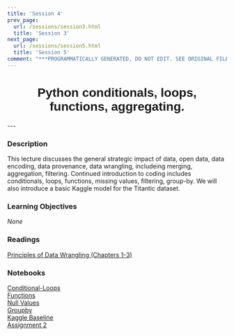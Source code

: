 ```yaml
---
title: 'Session 4'
prev_page:
  url: /sessions/session3.html
  title: 'Session 3'
next_page:
  url: /sessions/session5.html
  title: 'Session 5'
comment: "***PROGRAMMATICALLY GENERATED, DO NOT EDIT. SEE ORIGINAL FILES IN /content***"
---
```

<h1  style="font-family:  Verdana,  Geneva,  sans-serif;  text-align:center">Python  conditionals,  loops,  functions,  aggregating.  </h1> 
--- 
 
###  Description 
This  lecture  discusses  the  general  strategic  impact  of  data,  open  data,  data  encoding,  data  provenance,  data  wrangling,  includeing  merging,  aggregation,  filtering.  Continued  introduction  to  coding  includes  conditionals,  loops,  functions,  missing  values,  filtering,  group-by.    We  will  also  introduce  a  basic  Kaggle  model  for  the  Titantic  dataset.   
 
###  Learning  Objectives 
*None* 
 
###  Readings 
[Principles  of  Data  Wrangling  (Chapters  1-3)](http://proquestcombo.safaribooksonline.com.libproxy.rpi.edu/book/databases/business-intelligence/9781491938911) 
 
###  Notebooks 
[Conditional-Loops](https://rpi.analyticsdojo.com/course-intro-ml-app/notebooks/08-intro-python-pandas.html)<br>[Functions](https://rpi.analyticsdojo.com/course-intro-ml-app/notebooks/08-intro-python-pandas.html)<br>[Null  Values](https://rpi.analyticsdojo.com/course-intro-ml-app/notebooks/08-intro-python-pandas.html)<br>[Groupby](https://rpi.analyticsdojo.com/course-intro-ml-app/notebooks/08-intro-python-pandas.html)<br>[Kaggle  Baseline](https://rpi.analyticsdojo.com/course-intro-ml-app/notebooks/08-intro-python-pandas.html)<br>[Assignment  2](https://rpi.analyticsdojo.com/course-intro-ml-app/notebooks/08-intro-python-pandas.html)
